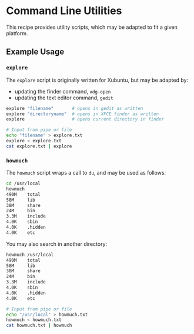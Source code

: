 # Command Line Utilities

This recipe provides utility scripts, which may be adapted to fit a given platform.


## Example Usage

### `explore`

The `explore` script is originally written for Xubuntu, but may be adapted by:

* updating the finder command, `xdg-open`
* updating the text editor command, `gedit`

```bash
explore "filename"       # opens in gedit as written
explore "directoryname"  # opens in XFCE finder as written
explore                  # opens current directory in finder

# Input from pipe or file
echo "filename" > explore.txt
explore < explore.txt
cat explore.txt | explore
```

### `howmuch`

The `howmuch` script wraps a call to `du`, and may be used as follows:

```bash
cd /usr/local
howmuch
490M    total
58M     lib
38M     share
24M     bin
3.3M    include
4.0K    sbin
4.0K    .hidden
4.0K    etc
```

You may also search in another directory:

```bash
howmuch /usr/local
490M    total
58M     lib
38M     share
24M     bin
3.3M    include
4.0K    sbin
4.0K    .hidden
4.0K    etc

# Input from pipe or file
echo "/usr/local" > howmuch.txt
howmuch < howmuch.txt
cat howmuch.txt | howmuch
```

